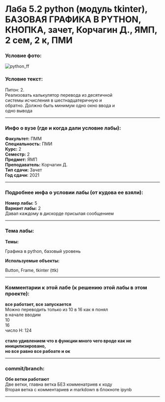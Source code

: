 # Лаба 5.2 python (модуль tkinter), БАЗОВАЯ ГРАФИКА В PYTHON, КНОПКА, зачет, Корчагин Д., ЯМП, 2 сем, 2 к, ПМИ

<h3>Условие фото:</h3>

![python_ff](https://user-images.githubusercontent.com/72470327/173641310-d7ec06ae-c586-4ee3-9512-3adac96039de.png)

<h3>Условие текст:</h3>
<p>
  Питон: 2. <br/>
  Реализовать калькулятор перевода из десятичной <br/>
  системы исчисления в шестнадцатеричную и <br/>
  обратно. Должно быть минимум одно окно ввода и <br/>
  одно вывода <br/>
</p>

<hr />
<h3>Инфо о вузе (где и когда дали условие лабы):</h3>
<b>Факультет:</b> ПММ
<br/>
<b>Специальность:</b> ПМИ
<br/>
<b>Курс:</b> 2
<br/>
<b>Семестр:</b> 2
<br/>
<b>Предмет:</b> ЯМП
<br/>
<b>Преподаватель:</b> Корчагин Д.
<br/>
<b>Тип сдачи:</b> Зачет
<br/>
<b>Год сдачи:</b> 2021

<hr />
<h3>Подробнее инфа о условии лабы (от кудова ее взяли):</h3>
<b>Номер лабы:</b> 5
<br/>
<b>Вариант лабы:</b> 2
<br/>
Давал каждому в дискорде присылая сообщением

<hr />

<h3>Тема лабы:</h3>
<b>Темы:</b> 
<p>
  Графика в python, базовый уровень
</p>
<b>Используемые объекты:</b>
<p>
  Button, Frame, tkinter (ttk)
</p>

<hr />

<h3>Комментарии к этой лабе (к решению этой лабы в этом проекте):</h3>
<p>
 <b>все работает, все запускается</b> <br/>
  Можно переводить только из 10 в 16 как я понял <br/>
  в начале вводим <br/>
  10<br/>
  16<br/>
  число Н: 124 <br/> <br/>
  <b>стало удивлением что в функции много чего вроде как не иницилизировано, <br/>
  но все равно все рабоате и ок</b>
</p>

<hr />

<h3>commit/branch:</h3>
  <p>
    <b>Обе ветки работают</b> <br/>
    Две ветки, главна ветка БЕЗ комменатриев к коду <br/>
    Вторая ветка с комментариев и markdown в блокноте ipynb
</p>

<hr />

